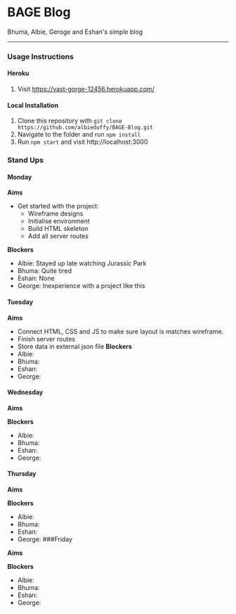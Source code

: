 # BAGE Blog

Bhuma, Albie, Geroge and Eshan's simple blog

***

### Usage Instructions

#### Heroku
1. Visit https://vast-gorge-12456.herokuapp.com/

#### Local Installation

1. Clone this repository with `git clone https://github.com/albieduffy/BAGE-Blog.git`
2. Navigate to the folder and run `npm install`
3. Run `npm start` and visit http://localhost:3000

### Stand Ups

#### Monday

**Aims**
- Get started with the project:
  - Wireframe designs
  - Initialise environment
  - Build HTML skeleton
  - Add all server routes

**Blockers**
- Albie: Stayed up late watching Jurassic Park
- Bhuma: Quite tired
- Eshan: None
- George: Inexperience with a project like this

#### Tuesday

**Aims**
- Connect HTML, CSS and JS to make sure layout is matches wireframe.
- Finish server routes
- Store data in external json file
**Blockers**
- Albie:
- Bhuma:
- Eshan:
- George:
#### Wednesday

**Aims**

**Blockers**
- Albie:
- Bhuma:
- Eshan:
- George:
#### Thursday

**Aims**

**Blockers**
- Albie:
- Bhuma:
- Eshan:
- George:
###Friday

**Aims**

**Blockers**
- Albie:
- Bhuma:
- Eshan:
- George:
